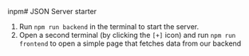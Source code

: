 inpm# JSON Server starter

1. Run `npm run backend` in the terminal to start the server.
2. Open a second terminal (by clicking the `[+]` icon) and run `npm run frontend` to open a simple page that fetches data from our backend
